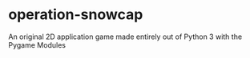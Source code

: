 # operation-snowcap

An original 2D application game made entirely out of Python 3 with the Pygame Modules

